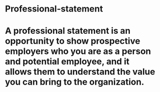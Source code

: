 # Professional-statement

# A professional statement is an opportunity to show prospective employers who you are as a person and potential employee, and it allows them to understand the value you can bring to the organization.
